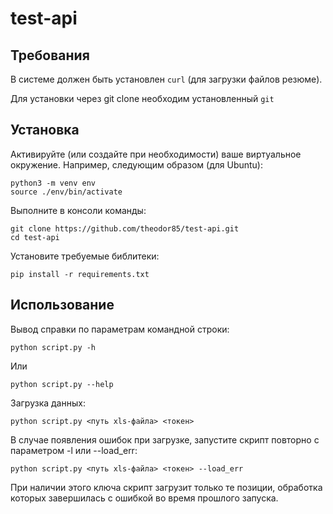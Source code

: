 # test-api

## Требования

В системе должен быть установлен `curl` (для загрузки файлов резюме).

Для установки через git clone необходим установленный `git`

## Установка

Активируйте (или создайте при необходимости) ваше виртуальное окружение. Например, следующим образом (для Ubuntu):

    python3 -m venv env
    source ./env/bin/activate    

Выполните в консоли команды:

    git clone https://github.com/theodor85/test-api.git
    cd test-api

Установите требуемые библитеки:

    pip install -r requirements.txt

## Использование

Вывод справки по параметрам командной строки:

    python script.py -h

Или

    python script.py --help

Загрузка данных:

    python script.py <путь xls-файла> <токен>

В случае появления ошибок при загрузке, запустите скрипт повторно с параметром -l или --load_err:

    python script.py <путь xls-файла> <токен> --load_err

При наличии этого ключа скрипт загрузит только те позиции, обработка которых завершилась с ошибкой во время прошлого запуска.
